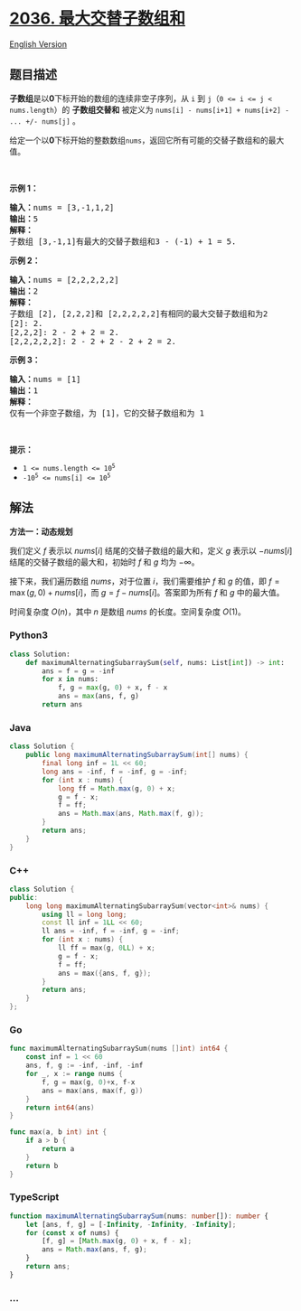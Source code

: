 # [2036. 最大交替子数组和](https://leetcode.cn/problems/maximum-alternating-subarray-sum)

[English Version](/solution/2000-2099/2036.Maximum%20Alternating%20Subarray%20Sum/README_EN.md)

## 题目描述

<!-- 这里写题目描述 -->

<p><strong>子数组</strong>是以<strong>0</strong>下标开始的数组的连续非空子序列，从 <code>i</code> 到 <code>j</code>（<code>0 &lt;= i &lt;= j &lt; nums.length</code>）的 <strong>子数组交替和</strong> 被定义为 <code>nums[i] - nums[i+1] + nums[i+2] - ... +/- nums[j]</code> 。</p>

<p>给定一个以<strong>0</strong>下标开始的整数数组<code>nums</code>，返回它所有可能的交替子数组和的最大值。</p>

<p>&nbsp;</p>

<p><strong>示例 1：</strong></p>

<pre>
<strong>输入：</strong>nums = [3,-1,1,2]
<strong>输出：</strong>5
<strong>解释：</strong>
子数组 [3,-1,1]有最大的交替子数组和3 - (-1) + 1 = 5.
</pre>

<p><strong>示例 2：</strong></p>

<pre>
<strong>输入：</strong>nums = [2,2,2,2,2]
<strong>输出：</strong>2
<strong>解释：</strong>
子数组 [2], [2,2,2]和 [2,2,2,2,2]有相同的最大交替子数组和为2
[2]: 2.
[2,2,2]: 2 - 2 + 2 = 2.
[2,2,2,2,2]: 2 - 2 + 2 - 2 + 2 = 2.
</pre>

<p><strong>示例 3：</strong></p>

<pre>
<strong>输入：</strong>nums = [1]
<strong>输出：</strong>1
<strong>解释：</strong>
仅有一个非空子数组，为 [1]，它的交替子数组和为 1
</pre>

<p>&nbsp;</p>

<p><b>提示：</b></p>

<ul>
	<li><code>1 &lt;= nums.length &lt;= 10<sup>5</sup></code></li>
	<li><code>-10<sup>5</sup> &lt;= nums[i] &lt;= 10<sup>5</sup></code></li>
</ul>

## 解法

<!-- 这里可写通用的实现逻辑 -->

**方法一：动态规划**

我们定义 $f$ 表示以 $nums[i]$ 结尾的交替子数组的最大和，定义 $g$ 表示以 $-nums[i]$ 结尾的交替子数组的最大和，初始时 $f$ 和 $g$ 均为 $-\infty$。

接下来，我们遍历数组 $nums$，对于位置 $i$，我们需要维护 $f$ 和 $g$ 的值，即 $f = \max(g, 0) + nums[i]$，而 $g = f - nums[i]$。答案即为所有 $f$ 和 $g$ 中的最大值。

时间复杂度 $O(n)$，其中 $n$ 是数组 $nums$ 的长度。空间复杂度 $O(1)$。

<!-- tabs:start -->

### **Python3**

<!-- 这里可写当前语言的特殊实现逻辑 -->

```python
class Solution:
    def maximumAlternatingSubarraySum(self, nums: List[int]) -> int:
        ans = f = g = -inf
        for x in nums:
            f, g = max(g, 0) + x, f - x
            ans = max(ans, f, g)
        return ans
```

### **Java**

<!-- 这里可写当前语言的特殊实现逻辑 -->

```java
class Solution {
    public long maximumAlternatingSubarraySum(int[] nums) {
        final long inf = 1L << 60;
        long ans = -inf, f = -inf, g = -inf;
        for (int x : nums) {
            long ff = Math.max(g, 0) + x;
            g = f - x;
            f = ff;
            ans = Math.max(ans, Math.max(f, g));
        }
        return ans;
    }
}
```

### **C++**

```cpp
class Solution {
public:
    long long maximumAlternatingSubarraySum(vector<int>& nums) {
        using ll = long long;
        const ll inf = 1LL << 60;
        ll ans = -inf, f = -inf, g = -inf;
        for (int x : nums) {
            ll ff = max(g, 0LL) + x;
            g = f - x;
            f = ff;
            ans = max({ans, f, g});
        }
        return ans;
    }
};
```

### **Go**

```go
func maximumAlternatingSubarraySum(nums []int) int64 {
	const inf = 1 << 60
	ans, f, g := -inf, -inf, -inf
	for _, x := range nums {
		f, g = max(g, 0)+x, f-x
		ans = max(ans, max(f, g))
	}
	return int64(ans)
}

func max(a, b int) int {
	if a > b {
		return a
	}
	return b
}
```

### **TypeScript**

```ts
function maximumAlternatingSubarraySum(nums: number[]): number {
    let [ans, f, g] = [-Infinity, -Infinity, -Infinity];
    for (const x of nums) {
        [f, g] = [Math.max(g, 0) + x, f - x];
        ans = Math.max(ans, f, g);
    }
    return ans;
}
```

### **...**

```

```

<!-- tabs:end -->
